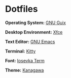 # Dotfiles

**Operating System:** [GNU Guix](https://guix.gnu.org/)

**Desktop Environment:** [Xfce](https://xfce.org/)

**Text Editor:** [GNU Emacs](https://www.gnu.org/software/emacs/)

**Terminal:** [Kitty](https://sw.kovidgoyal.net/kitty/)

**Font:** [Iosevka Term](https://typeof.net/Iosevka/)

**Theme:** [Kanagawa](https://github.com/rebelot/kanagawa.nvim)